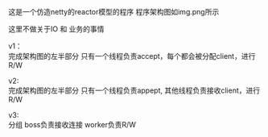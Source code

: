 这是一个仿造netty的reactor模型的程序 程序架构图如img.png所示

这里不做关于IO 和 业务的事情


v1：<br>
完成架构图的左半部分
只有一个线程负责accept，每个都会被分配client，进行R/W

v2: <br>
完成架构图的左半部分
只有一个线程负责appept, 其他线程负责接收client，进行R/W

v3:<br>
分组 
boss负责接收连接
worker负责R/W
